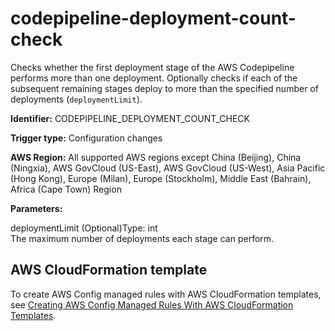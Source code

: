 # codepipeline\-deployment\-count\-check<a name="codepipeline-deployment-count-check"></a>

Checks whether the first deployment stage of the AWS Codepipeline performs more than one deployment\. Optionally checks if each of the subsequent remaining stages deploy to more than the specified number of deployments \(`deploymentLimit`\)\. 

**Identifier:** CODEPIPELINE\_DEPLOYMENT\_COUNT\_CHECK

**Trigger type:** Configuration changes

**AWS Region:** All supported AWS regions except China \(Beijing\), China \(Ningxia\), AWS GovCloud \(US\-East\), AWS GovCloud \(US\-West\), Asia Pacific \(Hong Kong\), Europe \(Milan\), Europe \(Stockholm\), Middle East \(Bahrain\), Africa \(Cape Town\) Region

**Parameters:**

deploymentLimit \(Optional\)Type: int  
The maximum number of deployments each stage can perform\.

## AWS CloudFormation template<a name="w24aac11c29c17b7c77c15"></a>

To create AWS Config managed rules with AWS CloudFormation templates, see [Creating AWS Config Managed Rules With AWS CloudFormation Templates](aws-config-managed-rules-cloudformation-templates.md)\.